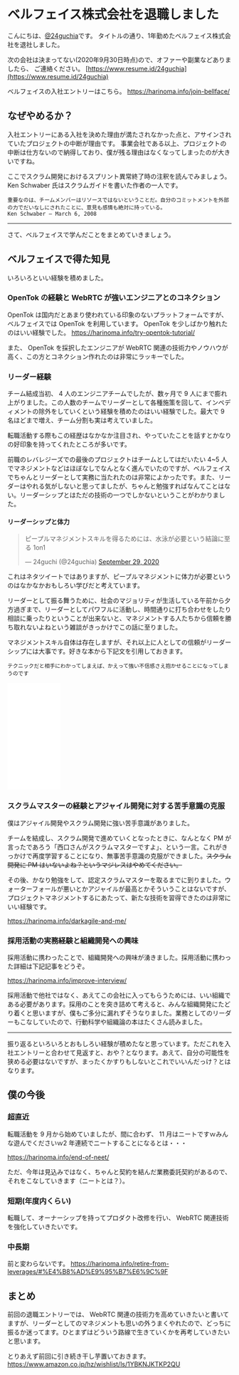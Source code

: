 # ベルフェイス株式会社を退職しました

こんにちは、[@24guchia](https://twitter.com/24guchia)です。
タイトルの通り、1年勤めたベルフェイス株式会社を退社しました。

次の会社は決まってない(2020年9月30日時点)ので、オファーや副業などありましたら、
ご連絡ください。
[https://www.resume.id/24guchia](https://www.resume.id/24guchia)

ベルフェイスの入社エントリーはこちら。
https://harinoma.info/join-bellface/

## なぜやめるか？

入社エントリーにある入社を決めた理由が満たされなかった点と、アサインされていたプロジェクトの中断が理由です。
事業会社である以上、プロジェクトの中断は仕方ないので納得しており、僕が残る理由はなくなってしまったのが大きいですね。

ここでスクラム開発におけるスプリント異常終了時の注釈を読んでみましょう。 Ken Schwaber 氏はスクラムガイドを書いた作者の一人です。

```
重要なのは、チームメンバーはリソースではないということだ。自分のコミットメントを外部の力でだいなしにされたことに、意見も感情も絶対に持っている。
Ken Schwaber ‒ March 6, 2008
```

---

さて、ベルフェイスで学んだことをまとめていきましょう。

## ベルフェイスで得た知見

いろいろといい経験を積めました。

### OpenTok の経験と WebRTC が強いエンジニアとのコネクション

OpenTok は国内だとあまり使われている印象のないプラットフォームですが、ベルフェイスでは OpenTok を利用しています。 OpenTok を少しばかり触れたのはいい経験でした。
https://harinoma.info/try-opentok-tutorial/

また、 OpenTok を採択したエンジニアが WebRTC 関連の技術力やノウハウが高く、この方とコネクション作れたのは非常にラッキーでした。

### リーダー経験

チーム結成当初、 4 人のエンジニアチームでしたが、数ヶ月で 9 人にまで膨れ上がりました。この人数のチームでリーダーとして各種施策を回して、インペディメントの除外をしていくという経験を積めたのはいい経験でした。最大で 9 名ほどまで増え、チーム分割も実は考えていました。

転職活動する際もこの経歴はなかなか注目され、やっていたことを話すとかなりの好印象を持ってくれたところが多いです。

前職のレバレジーズでの最後のプロジェクトはチームとしてはだいたい 4~5 人でマネジメントなどはほぼなしでなんとなく進んでいたのですが、ベルフェイスでちゃんとリーダーとして実務に当たれたのは非常によかったです。また、リーダーはやれる気がしないと思ってましたが、ちゃんと勉強すればなんてことはない。リーダーシップとはただの技術の一つでしかないということがわかりました。

#### リーダーシップと体力

<blockquote class="twitter-tweet"><p lang="ja" dir="ltr">ピープルマネジメントスキルを得るためには、水泳が必要という結論に至る 1on1</p>&mdash; 24guchi (@24guchia) <a href="https://twitter.com/24guchia/status/1310824848667496449?ref_src=twsrc%5Etfw">September 29, 2020</a></blockquote> <script async src="https://platform.twitter.com/widgets.js" charset="utf-8"></script>

これはネタツイートではありますが、ピープルマネジメントに体力が必要というのはなかなかおもしろい学びだと考えています。

リーダーとして振る舞うために、社会のマジョリティが生活している午前から夕方過ぎまで、リーダーとしてパワフルに活動し、時間通りに打ち合わせをしたり相談に乗ったりということが出来ないと、マネジメントする人たちから信頼を勝ち取れないよねという雑談がきっかけでこの話に至りました。

マネジメントスキル自体は存在しますが、それ以上に人としての信頼がリーダーシップには大事です。好きな本から下記文を引用しておきます。
```
テクニックだと相手にわかってしまえば、かえって強い不信感さえ抱かせることになってしまうのです
```

<iframe style="width:120px;height:240px;" marginwidth="0" marginheight="0" scrolling="no" frameborder="0" src="//rcm-fe.amazon-adsystem.com/e/cm?lt1=_blank&bc1=000000&IS2=1&bg1=FFFFFF&fc1=000000&lc1=0000FF&t=birdmangai-22&language=ja_JP&o=9&p=8&l=as4&m=amazon&f=ifr&ref=as_ss_li_til&asins=B00A643JO4&linkId=3b42966a906e16d7e8c0081e3e4d719a"></iframe>

### スクラムマスターの経験とアジャイル開発に対する苦手意識の克服

僕はアジャイル開発やスクラム開発に強い苦手意識がありました。

チームを結成し、スクラム開発で進めていくとなったときに、なんとなく PM が言ったであろう「西口さんがスクラムマスターですよ」、という一言。これがきっかけで再度学習することになり、無事苦手意識の克服ができました。~~スクラム開発に PM はいないよね？というマジレスはやめてください。~~

その後、かなり勉強をして、認定スクラムマスターを取るまでに到りました。ウォーターフォールが悪いとかアジャイルが最高とかそういうことはないですが、プロジェクトマネジメントするにあたって、新たな技術を習得できたのは非常にいい経験です。

https://harinoma.info/darkagile-and-me/

### 採用活動の実務経験と組織開発への興味

採用活動に携わったことで、組織開発への興味が湧きました。採用活動に携わった詳細は下記記事をどうぞ。

https://harinoma.info/improve-interview/

採用活動で他社ではなく、あえてこの会社に入ってもらうためには、いい組織である必要があります。採用のことを突き詰めて考えると、みんな組織開発にたどり着くと思いますが、僕もご多分に漏れずそうなりました。業務としてのリーダーもこなしていたので、行動科学や組織論の本はたくさん読みました。

---

振り返るといろいろとおもしろい経験が積めたなと思っています。ただこれを入社エントリーと合わせて見返すと、おや？となります。あえて、自分の可能性を狭める必要はないですが、まったくかすりもしないとこれでいいんだっけ？とはなります。

## 僕の今後

### 超直近

転職活動を 9 月から始めていましたが、間に合わず、 11 月はニートですｗみんな遊んでくださいｗ2 年連続でニートすることになるとは・・・

https://harinoma.info/end-of-neet/

ただ、今年は見込みではなく、ちゃんと契約を結んだ業務委託契約があるので、それをこなしていきます（ニートとは？）。

### 短期(年度内くらい)

転職して、オーナーシップを持ってプロダクト改修を行い、 WebRTC 関連技術を強化していきたいです。

### 中長期

前と変わらないです。
https://harinoma.info/retire-from-leverages/#%E4%B8%AD%E9%95%B7%E6%9C%9F

## まとめ

前回の退職エントリーでは、 WebRTC 関連の技術力を高めていきたいと書いてますが、リーダーとしてのマネジメントも思いの外うまくやれたので、どっちに振るか迷ってます。ひとまずはどういう路線で生きていくかを再考していきたいと思います。

とりあえず前回に引き続き干し芋置いておきます。
https://www.amazon.co.jp/hz/wishlist/ls/1YBKNJKTKP2QU